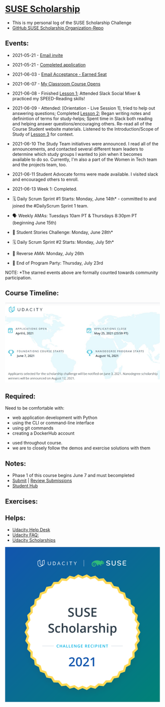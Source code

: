 # [SUSE Scholarship](https://www.udacity.com/scholarships/suse-cloud-native-foundations-scholarship)
* This is my personal log of the SUSE Scholarship Challenge 
* [GitHub SUSE Scholarship Organization-Repo](https://github.com/UdacityScholars)

## Events: 
* 2021-05-21 - [Email invite](https://github.com/EO4wellness/leary-leerie/blob/master/SUSE%20Scholarship/Images/2021-05-21-apply-now.jpg)
* 2021-05-21 - [Completed application](https://github.com/EO4wellness/leary-leerie/blob/master/SUSE%20Scholarship/Images/2021-05-21_SUSE-cloud-native-scholarship-app.jpg)
* 2021-06-03 - [Email Acceptance - Earned Seat](https://github.com/EO4wellness/leary-leerie/blob/master/SUSE%20Scholarship/Images/2021-06-03-Scholarship-Seat.jpg)
* 2021-06-07 - [My Classroom Course Opens]()
* 2021-06-08 - Finished [Lesson 1](https://github.com/EO4wellness/leary-leerie/blob/master/SUSE%20Scholarship/Lesson1.md); Attended Slack Social Mixer & practiced my SPEED-Reading skills! 
* 2021-06-09 - Attended: [Orientation - Live Session 1], tried to help out answering questions; Completed [Lesson 2](https://github.com/EO4wellness/leary-leerie/blob/master/SUSE%20Scholarship/Lesson2.md); Began writing notes and definintion of terms for study-helps; Spent time in Slack both reading and helping answer questions/encouraging others. Re-read all of the Course Student website materials.  Listened to the Introduction/Scope of Study of [Lesson 3](https://github.com/EO4wellness/leary-leerie/blob/master/SUSE%20Scholarship/Lesson3.md) for context. 
* 2021-06-10 The Study Team initiatives were announced.  I read all of the announcements, and contacted several different team leaders to determine which study groups I wanted to join when it becomes available to do so.  Currently, I'm also a part of the Women in Tech team and the projects team, too.  
* 2021-06-11 Student Advocate forms were made available.  I visited slack and encouraged others to enroll. 
* 2021-06-13 Week 1: Completed.  
* 🗓 Daily Scrum Sprint #1 Starts: Monday, June 14th* - committed to and joined the #DailyScrum Sprint 1 team. 


* 🗣 Weekly AMAs: Tuesdays 10am PT & Thursdays 8:30pm PT (beginning June 15th) 
* 📝 Student Stories Challenge: Monday, June 28th*
* 🗓 Daily Scrum Sprint #2 Starts: Monday, July 5th*
* 🔄 Reverse AMA: Monday, July 26th
* 🎉 End of Program Party: Thursday, July 23rd


NOTE: *The starred events above are formally counted towards community participation.

## Course Timeline: 
![course-timeline](https://github.com/EO4wellness/leary-leerie/blob/master/SUSE%20Scholarship/Images/course-dates-outline.jpg)

## Required:
Need to be comfortable with:
- web application development with Python
- using the CLI or command-line interface
- using git commands
- creating a DockerHub account
* used throughout course. 
* we are to closely follow the demos and exercise solutions with them


## Notes: 
* Phase 1 of this course begins June 7 and must becompleted 
* [Submit](https://airtable.com/shrkteLETAwv5SKiw) | [Review Submissions](https://airtable.com/shryLSJS4CQslJBO9/tbl6A99RXoOm7DYSJ)
* [Student Hub](https://sites.google.com/udacity.com/suse-cloud-native-foundations/home)

## Exercises: 

## Helps: 
* [Udacity Help Desk](https://udacity.zendesk.com/hc/en-us)
* [Udacity FAQ:](https://www.udacity.com/contact)
* [Udacity Scholarships](https://www.udacity.com/scholarships)

![Amazement](https://github.com/EO4wellness/leary-leerie/blob/master/SUSE%20Scholarship/Images/2021-06-03_EO4Wellness_SUSE-scholarship-seat.png)
